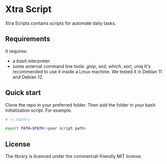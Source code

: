 Xtra Script
===========

Xtra Scripts contains scripts for automate daily tasks.

## Requirements

It requires:
* a _bash_ interpreter
* some external command line tools: _grep_, _sed_, _which_, _sort_, _uniq_
It's recommended to use it inside a Linux machine. We tested it in Debian 11 and Debian 12.

## Quick start

Clone the repo in your preferred folder.
Then add the folder in your bash initialization script. For example.
```bash
# ~/.bashrc

export PATH=$PATH:<your script path>
```

## License

The library is licenced under the commercial-friendly MIT license.
